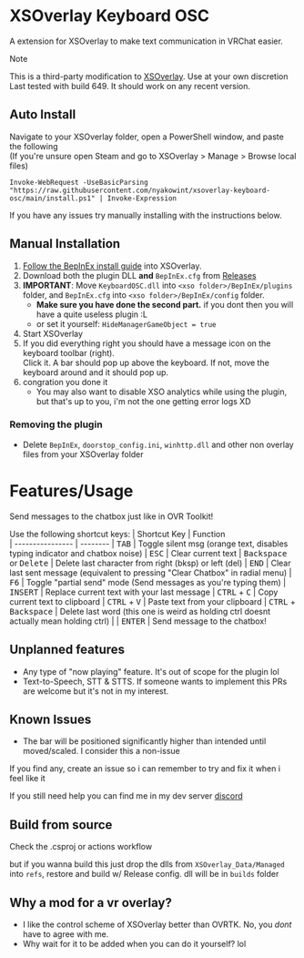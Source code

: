 # XSOverlay Keyboard OSC

A extension for XSOverlay to make text communication in VRChat easier.


> [!NOTE]
> This is a third-party modification to [XSOverlay](https://store.steampowered.com/app/1173510/XSOverlay/). Use at your own discretion\
> Last tested with build 649. It should work on any recent version.

## Auto Install

Navigate to your XSOverlay folder, open a PowerShell window, and paste the following \
(If you're unsure open Steam and go to XSOverlay > Manage > Browse local files)

```pwsh
Invoke-WebRequest -UseBasicParsing "https://raw.githubusercontent.com/nyakowint/xsoverlay-keyboard-osc/main/install.ps1" | Invoke-Expression
```

If you have any issues try manually installing with the instructions below.


## Manual Installation
1. [Follow the BepInEx install guide](https://docs.bepinex.dev/articles/user_guide/installation/index.html) into
   XSOverlay.
2. Download both the plugin DLL **and** `BepInEx.cfg` from [Releases](../../releases/latest)
3. **IMPORTANT**: Move `KeyboardOSC.dll` into `<xso folder>/BepInEx/plugins` folder,
   and `BepInEx.cfg` into `<xso folder>/BepInEx/config` folder.
    - **Make sure you have done the second part.** if you dont then you will have a quite useless plugin :L
    - or set it yourself: `HideManagerGameObject = true`
4. Start XSOverlay
5. If you did everything right you should have a message icon on the keyboard toolbar (right). \
Click it. A bar should pop up above the keyboard. If not, move the
   keyboard around and it should pop up.
1. congration you done it
   - You may also want to disable XSO analytics while using the plugin, but that's up to you, i'm not the one getting error logs XD

### Removing the plugin

- Delete `BepInEx`, `doorstop_config.ini`, `winhttp.dll` and other non overlay files from your XSOverlay folder

# Features/Usage

Send messages to the chatbox just like in OVR Toolkit!

Use the following shortcut keys:
| Shortcut Key | Function   
| ---------------- | --------
| <kbd>TAB</kbd> | Toggle silent msg (orange text, disables typing indicator and chatbox noise)
| <kbd>ESC</kbd> | Clear current text
| <kbd>Backspace</kbd> or <kbd>Delete</kbd> | Delete last character from right (bksp) or left (del)
| <kbd>END</kbd> | Clear last sent message (equivalent to pressing "Clear Chatbox" in radial menu)
| <kbd>F6</kbd> | Toggle "partial send" mode (Send messages as you're typing them)
| <kbd>INSERT</kbd> | Replace current text with your last message
| <kbd>CTRL</kbd> + <kbd>C</kbd> | Copy current text to clipboard
| <kbd>CTRL</kbd> + <kbd>V</kbd> | Paste text from your clipboard
| <kbd>CTRL</kbd> + <kbd>Backspace</kbd> | Delete last word (this one is weird as holding ctrl doesnt actually mean holding ctrl) |
| <kbd>ENTER</kbd> | Send message to the chatbox!

## Unplanned features

- Any type of "now playing" feature. It's out of scope for the plugin lol
- Text-to-Speech, STT & STTS. If someone wants to implement this PRs are welcome but it's not in my interest.

## Known Issues

- The bar will be positioned significantly higher than intended until moved/scaled. I consider this a non-issue
  
If you find any, create an issue so i can remember to try and fix it when i feel like it

If you still need help you can find me in my dev server [discord](https://discord.gg/BrUacrw4cy)

## Build from source

Check the .csproj or actions workflow

but if you wanna build this just drop the dlls from `XSOverlay_Data/Managed` into `refs`, restore and build w/ Release
config. dll will be in `builds` folder

## Why a mod for a vr overlay?

* I like the control scheme of XSOverlay better than OVRTK. No, you _dont_ have to agree with me.
* Why wait for it to be added when you can do it yourself? lol
